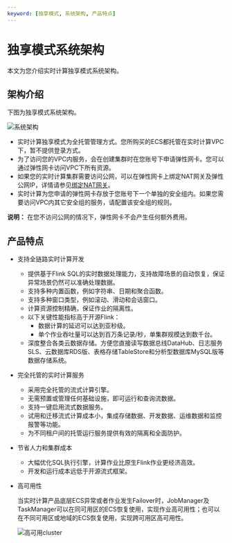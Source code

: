 ```yaml
---
keyword: [独享模式, 系统架构, 产品特点]
---
```


# 独享模式系统架构

本文为您介绍实时计算独享模式系统架构。

## 架构介绍

下图为独享模式系统架构。

![系统架构](https://static-aliyun-doc.oss-accelerate.aliyuncs.com/assets/img/zh-CN/9874359951/p33597.png)

-   实时计算独享模式为全托管管理方式。您所购买的ECS都托管在实时计算VPC下，暂不提供登录方式。
-   为了访问您的VPC内服务，会在创建集群时在您账号下申请弹性网卡。您可以通过弹性网卡访问VPC下所有资源。
-   如果您的实时计算集群需要访问公网，可以在弹性网卡上绑定NAT网关及弹性公网IP，详情请参见[绑定NAT网关](/intl.zh-CN/用户指南/绑定云资源.md)。
-   实时计算为您申请的弹性网卡存放于您账号下一个单独的安全组内。如果您需要访问VPC内其它安全组的服务，请配置该安全组的规则。

**说明：** 在您不访问公网的情况下，弹性网卡不会产生任何额外费用。

## 产品特点

-   支持全链路实时计算开发
    -   提供基于Flink SQL的实时数据处理能力，支持故障场景的自动恢复，保证异常场景仍然可以准确处理数据。
    -   支持多种内置函数，例如字符串、日期和聚合函数。
    -   支持多种窗口类型，例如滚动、滑动和会话窗口。
    -   计算资源控制精确，保证作业的隔离性。
    -   以下关键性能指标高于开源Flink：
        -   数据计算的延迟可以达到亚秒级。
        -   单个作业吞吐量可以达到百万条记录/秒，单集群规模达到数千台。
    -   深度整合各类云数据存储。方便您直接读写数据总线DataHub、日志服务SLS、云数据库RDS版、表格存储TableStore和分析型数据库MySQL版等数据存储系统。
-   完全托管的实时计算服务
    -   采用完全托管的流式计算引擎。
    -   无需预置或管理任何基础设施，即可运行和查询流数据。
    -   支持一键启用流式数据服务。
    -   试用和迁移流式计算成本小，集成存储数据、开发数据、运维数据和监控报警等功能。
    -   为不同租户间的托管运行服务提供有效的隔离和全面防护。
-   节省人力和集群成本
    -   大幅优化SQL执行引擎，计算作业比原生Flink作业更经济高效。
    -   开发和运行成本远低于开源流式框架。
-   高可用性

    当实时计算产品底层ECS异常或者作业发生Failover时，JobManager及TaskManager可以在同可用区的ECS恢复使用，实现作业高可用性；也可以在不同可用区或地域的ECS恢复使用，实现跨可用区高可用性。

    ![高可用cluster](https://static-aliyun-doc.oss-accelerate.aliyuncs.com/assets/img/zh-CN/4544749951/p100354.png)



